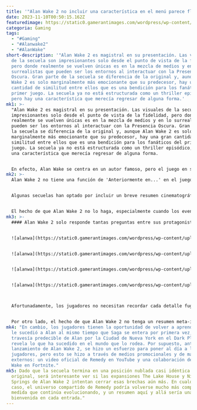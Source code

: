 ```yaml
---
title: '"Alan Wake 2 no incluir una característica en el menú parece flagrante."'
date: 2023-11-10T00:50:15.162Z
featuredimage: https://static0.gamerantimages.com/wordpress/wp-content/uploads/2023/11/p-2-1.jpg?q=50&fit=contain&w=1140&h=&dpr=1.5
categoria: Gaming
tags:
  - "#Gaming"
  - "#Alanwake2"
  - "#AlanWake"
short-description: '"Alan Wake 2 es magistral en su presentación. Las visuales
  de la secuela son impresionantes solo desde el punto de vista de la fidelidad,
  pero donde realmente se vuelven únicas es en la mezcla de medios y en lo
  surrealistas que pueden ser los entornos al interactuar con la Presencia
  Oscura. Gran parte de la secuela se diferencia de la original y, aunque Alan
  Wake 2 es solo marginalmente más emocionante que su predecesor, hay una gran
  cantidad de similitud entre ellos que es una bendición para los fanáticos del
  primer juego. La secuela ya no está estructurada como un thriller episódico,
  pero hay una característica que merecía regresar de alguna forma.'
mk1: >-
  "Alan Wake 2 es magistral en su presentación. Las visuales de la secuela son
  impresionantes solo desde el punto de vista de la fidelidad, pero donde
  realmente se vuelven únicas es en la mezcla de medios y en lo surrealistas que
  pueden ser los entornos al interactuar con la Presencia Oscura. Gran parte de
  la secuela se diferencia de la original y, aunque Alan Wake 2 es solo
  marginalmente más emocionante que su predecesor, hay una gran cantidad de
  similitud entre ellos que es una bendición para los fanáticos del primer
  juego. La secuela ya no está estructurada como un thriller episódico, pero hay
  una característica que merecía regresar de alguna forma.


  En efecto, Alan Wake se centra en un autor famoso, pero el juego en sí está estructurado como un inquietante programa de televisión. Los episodios están enlazados con secuencias de transición y un segmento de 'Anteriormente en...' antes de pasar al siguiente episodio. Esto tenía sentido debido a cómo se presentaba la historia, y aunque Alan Wake 2 estaba estructurado de manera diferente, es extraño que el juego que podría haber aprovechado más esa característica eligiera no incluirla. En lugar de tener un segmento de 'Anteriormente en...' entre episodios, hubiera sido apreciado que Alan Wake 2 tuviera uno en el menú para cualquiera no iniciado en el juego de 13 años.
mk2: >-
  Alan Wake 2 no tiene una función de 'Anteriormente en...' en el juego


  Algunas secuelas han optado por incluir un breve resumen cinematográfico en sus menús principales como una forma de poner al día instantáneamente a los jugadores sobre dónde está la historia, especialmente para aquellos que no han jugado los juegos anteriores de una franquicia o tienen un recuerdo incompleto de ellos. Incluso juegos como God of War Ragnarok, cuyo predecesor no es tan antiguo, han tenido un resumen de la historia en el menú principal.


  El hecho de que Alan Wake 2 no lo haga, especialmente cuando los eventos narrativos y la conclusión de Alan Wake son relativamente complicados, es una extraña omisión. No es como si Alan Wake 2 intentara cambiar o descartar los eventos del original; más bien, la secuela se apoya mucho en el original para explicar dónde ha estado Alan durante los últimos 13 años, cómo ha cambiado Bright Falls en más de una década y cuál fue el destino de Alice.
mk3: >-
  #### Alan Wake 2 solo responde tantas preguntas entre sus protagonistas duales


  ![alanwa](https://static0.gamerantimages.com/wordpress/wp-content/uploads/2023/11/screenshot-2023-10-29-23-44-33.png?q=50&fit=contain&w=750&h=415&dpr=1.5 "alanwa")


  ![alanwa](https://static0.gamerantimages.com/wordpress/wp-content/uploads/2023/11/screenshot-2023-10-27-00-00-24.png?q=50&fit=contain&w=750&h=415&dpr=1.5 "alanwa")


  ![alanwa](https://static0.gamerantimages.com/wordpress/wp-content/uploads/2023/11/screenshot-2023-10-26-23-49-51.png?q=50&fit=contain&w=750&h=415&dpr=1.5 "alanwa")


  ![alanwa](https://static0.gamerantimages.com/wordpress/wp-content/uploads/2023/11/screenshot-2023-10-29-21-12-39.png?q=50&fit=contain&w=750&h=415&dpr=1.5 "alanwa")



  Afortunadamente, los jugadores no necesitan recordar cada detalle fugaz sobre los personajes e interacciones de Alan Wake para tratar de comprender lo que sucede en la secuela, pero con cada pregunta respondida, surge otra pregunta. Hubiera sido bueno tener un breve resumen para recordar quién es Thomas Zane, quiénes son los Viejos Dioses de Asgard, quién es Sarah Breaker, y así sucesivamente.


  Por otro lado, el hecho de que Alan Wake 2 no tenga un resumen meta-indulgente mantiene el juego actual sin depender demasiado de la iconografía y la popularidad del juego original, lo cual es impresionante debido a que las secuencias de Saga tienen lugar en gran medida en lugares familiares como Cauldron Lake y Bright Falls. Tal vez la historia no se habría presentado más clara de lo que ya estaba, y dado que Remedy incluso se burla de su propia línea "No es un lago, es un océano" en Alan Wake 2, es posible que volver a contar esos eventos fuera del contexto de la secuela hubiera sido engorroso e innecesario.
mk4: "En cambio, los jugadores tienen la oportunidad de volver a aprender lo que
  le sucedió a Alan al mismo tiempo que Saga se entera por primera vez, y la
  travesía predecible de Alan por la Ciudad de Nueva York en el Dark Place le
  revela lo que ha sucedido en el mundo que lo rodea. Por supuesto, antes del
  lanzamiento de Alan Wake 2, se hizo un esfuerzo para poner al día a los
  jugadores, pero esto se hizo a través de medios promocionales y de marketing
  externos: un video oficial de Remedy en YouTube y una colaboración de Alan
  Wake en Fortnite."
mk5: Dado que la secuela termina en una posición nublada casi idéntica a la
  original, será interesante ver si las expansiones The Lake House y Night
  Springs de Alan Wake 2 intentan cerrar esas brechas aún más. En cualquier
  caso, el universo compartido de Remedy podría volverse mucho más complicado a
  medida que continúa evolucionando, y un resumen aquí y allá sería una cálida
  bienvenida en cada entrada."
---
```

